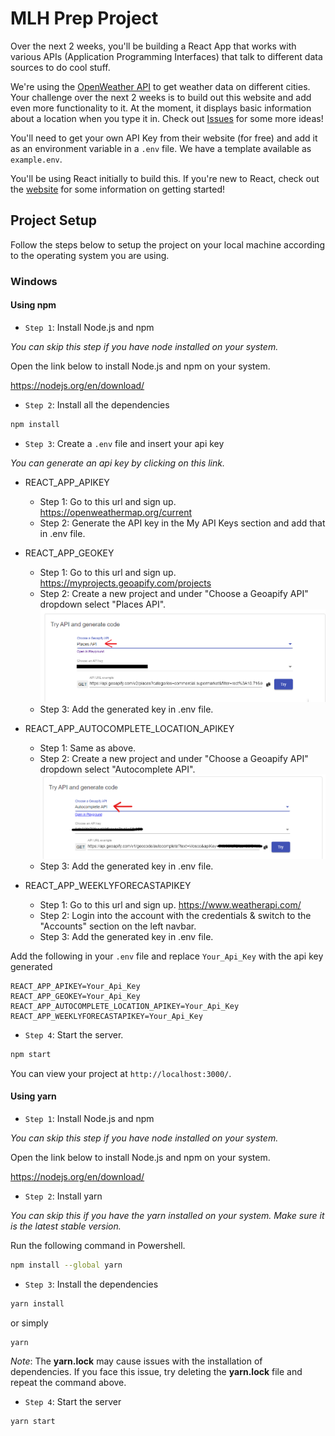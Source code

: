 # MLH Prep Project

Over the next 2 weeks, you'll be building a React App that works with various APIs (Application Programming Interfaces) that talk to different data sources to do cool stuff.

We're using the [OpenWeather API](https://openweathermap.org/current) to get weather data on different cities. Your challenge over the next 2 weeks is to build out this website and add even more functionality to it. At the moment, it displays basic information about a location when you type it in. Check out [Issues](/issues) for some more ideas!

You'll need to get your own API Key from their website (for free) and add it as an environment variable in a `.env` file. We have a template available as `example.env`.

You'll be using React initially to build this. If you're new to React, check out the [website](https://reactjs.org) for some information on getting started! 

## Project Setup

Follow the steps below to setup the project on your local machine according to the operating system you are using.

### Windows
#### Using npm
- `Step 1`: Install Node.js and npm

_You can skip this step if you have node installed on your system._

Open the link below to install Node.js and npm on your system.

https://nodejs.org/en/download/

- `Step 2`: Install all the dependencies

```bash
npm install
```

- `Step 3`: Create a `.env` file and insert your api key 

_You can generate an api key by clicking on this link._

- REACT_APP_APIKEY
     - Step 1: Go to this url and sign up. https://openweathermap.org/current
     - Step 2: Generate the API key in the My API Keys section and add that in .env file.
- REACT_APP_GEOKEY
    - Step 1: Go to this url and sign up. https://myprojects.geoapify.com/projects
    - Step 2: Create a new project and under "Choose a Geoapify API" dropdown select "Places API".
    ![](/src/assets/img/places.PNG)
    - Step 3: Add the generated key in .env file.
- REACT_APP_AUTOCOMPLETE_LOCATION_APIKEY
    - Step 1: Same as above.
    - Step 2: Create a new project and under "Choose a Geoapify API" dropdown select "Autocomplete API".
    ![](/src/assets/img/autocomplete.PNG)
    - Step 3: Add the generated key in .env file.

- REACT_APP_WEEKLYFORECASTAPIKEY
    - Step 1: Go to this url and sign up. https://www.weatherapi.com/
    - Step 2: Login into the account with the credentials & switch to the "Accounts" section on the left navbar.
    - Step 3: Add the generated key in .env file.

Add the following in your `.env` file and replace `Your_Api_Key` with the api key generated

```
REACT_APP_APIKEY=Your_Api_Key
REACT_APP_GEOKEY=Your_Api_Key
REACT_APP_AUTOCOMPLETE_LOCATION_APIKEY=Your_Api_Key
REACT_APP_WEEKLYFORECASTAPIKEY=Your_Api_Key
```

- `Step 4`: Start the server.

```bash
npm start
```

You can view your project at `http://localhost:3000/`.

#### Using yarn
- `Step 1`: Install Node.js and npm

_You can skip this step if you have node installed on your system._

Open the link below to install Node.js and npm on your system.

https://nodejs.org/en/download/

- `Step 2`: Install yarn

_You can skip this if you have the yarn installed on your system. Make sure it is the latest stable version._

Run the following command in Powershell.

```bash
npm install --global yarn
```

- `Step 3`: Install the dependencies

```bash
yarn install
```
or simply

```bash
yarn 
```

_Note_: The **yarn.lock** may cause issues with the installation of dependencies. If you face this issue, try deleting the **yarn.lock** file and repeat the command above.

- `Step 4`: Start the server

```bash
yarn start
```
